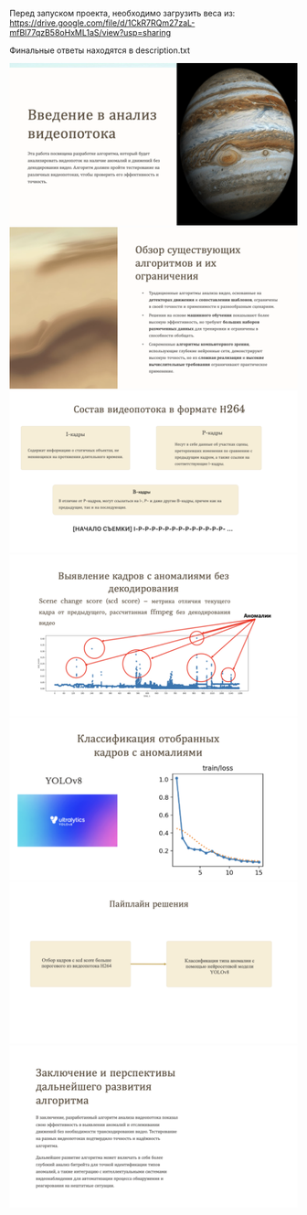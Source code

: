 Перед запуском проекта, необходимо загрузить веса из:
https://drive.google.com/file/d/1CkR7RQm27zaL-mfBl77qzB58oHxML1aS/view?usp=sharing

Финальные ответы находятся в description.txt


![alt text](images/image.png)
![alt text](images/image-1.png)
![alt text](images/image-2.png)
![alt text](images/image-3.png)
![alt text](images/image-4.png)
![alt text](images/image-5.png)
![alt text](images/image-6.png)